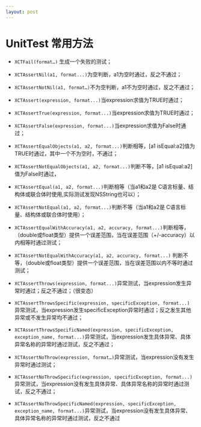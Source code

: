 ```yaml
---
layout: post
---
```

# UnitTest 常用方法
* `XCTFail(format…)` 生成一个失败的测试；

* `XCTAssertNil(a1, format...)`为空判断，a1为空时通过，反之不通过；
* `XCTAssertNotNil(a1, format…)`不为空判断，a1不为空时通过，反之不通过；
* `XCTAssert(expression, format...)`当expression求值为TRUE时通过；
* `XCTAssertTrue(expression, format...)`当expression求值为TRUE时通过；
* `XCTAssertFalse(expression, format...)`当expression求值为False时通过；
* `XCTAssertEqualObjects(a1, a2, format...)`判断相等，[a1 isEqual:a2]值为TRUE时通过，其中一个不为空时，不通过；
* `XCTAssertNotEqualObjects(a1, a2, format...)`判断不等，[a1 isEqual:a2]值为False时通过，
* `XCTAssertEqual(a1, a2, format...)`判断相等（当a1和a2是 C语言标量、结构体或联合体时使用,实际测试发现NSString也可以）；
* `XCTAssertNotEqual(a1, a2, format...)`判断不等（当a1和a2是 C语言标量、结构体或联合体时使用）；
* `XCTAssertEqualWithAccuracy(a1, a2, accuracy, format...)`判断相等，（double或float类型）提供一个误差范围，当在误差范围（+/-accuracy）以内相等时通过测试；
* `XCTAssertNotEqualWithAccuracy(a1, a2, accuracy, format...)` 判断不等，（double或float类型）提供一个误差范围，当在误差范围以内不等时通过测试；
* `XCTAssertThrows(expression, format...)`异常测试，当expression发生异常时通过；反之不通过；（很变态）
* `XCTAssertThrowsSpecific(expression, specificException, format...)` 异常测试，当expression发生specificException异常时通过；反之发生其他异常或不发生异常均不通过；
* `XCTAssertThrowsSpecificNamed(expression, specificException, exception_name, format...)`异常测试，当expression发生具体异常、具体异常名称的异常时通过测试，反之不通过；
* `XCTAssertNoThrow(expression, format…)`异常测试，当expression没有发生异常时通过测试；
* `XCTAssertNoThrowSpecific(expression, specificException, format...)`异常测试，当expression没有发生具体异常、具体异常名称的异常时通过测试，反之不通过；
* `XCTAssertNoThrowSpecificNamed(expression, specificException, exception_name, format...)`异常测试，当expression没有发生具体异常、具体异常名称的异常时通过测试，反之不通过
